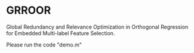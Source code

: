 # GRROOR
Global Redundancy and Relevance Optimization in Orthogonal Regression for Embedded Multi-label Feature Selection.

Please run the code "demo.m"
